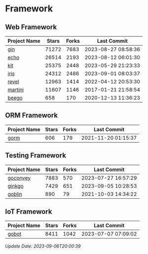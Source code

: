 # Framework

## Web Framework
| Project Name | Stars | Forks | Last Commit |
| ------------ | ----- | ----- | ----------- |
| [gin](https://github.com/gin-gonic/gin) | 71272 | 7683 | 2023-08-27 08:58:36 |
| [echo](https://github.com/labstack/echo) | 26514 | 2193 | 2023-08-12 06:01:30 |
| [kit](https://github.com/go-kit/kit) | 25375 | 2448 | 2023-05-29 21:23:33 |
| [iris](https://github.com/kataras/iris) | 24312 | 2486 | 2023-09-01 08:03:37 |
| [revel](https://github.com/revel/revel) | 12963 | 1414 | 2022-04-12 20:53:30 |
| [martini](https://github.com/go-martini/martini) | 11607 | 1146 | 2017-01-21 21:58:54 |
| [beego](https://github.com/astaxie/beego) | 658 | 170 | 2020-12-13 11:36:23 |

## ORM Framework
| Project Name | Stars | Forks | Last Commit |
| ------------ | ----- | ----- | ----------- |
| [gorm](https://github.com/jinzhu/gorm) | 606 | 179 | 2021-11-20 01:15:37 |

## Testing Framework
| Project Name | Stars | Forks | Last Commit |
| ------------ | ----- | ----- | ----------- |
| [goconvey](https://github.com/smartystreets/goconvey) | 7883 | 570 | 2023-07-27 16:57:29 |
| [ginkgo](https://github.com/onsi/ginkgo) | 7429 | 651 | 2023-09-05 10:28:53 |
| [goblin](https://github.com/franela/goblin) | 890 | 79 | 2021-10-03 14:34:22 |

## IoT Framework
| Project Name | Stars | Forks | Last Commit |
| ------------ | ----- | ----- | ----------- |
| [gobot](https://github.com/hybridgroup/gobot) | 8411 | 1042 | 2023-07-07 07:09:02 |

*Update Date: 2023-09-06T20:00:39*